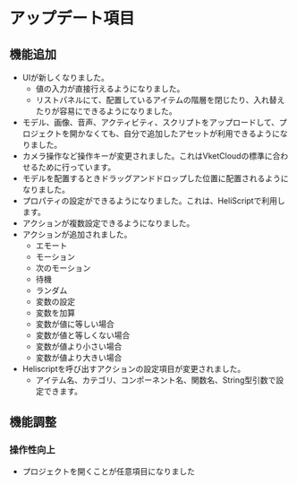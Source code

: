 # アップデート項目
## 機能追加
* UIが新しくなりました。
  * 値の入力が直接行えるようになりました。
  * リストパネルにて、配置しているアイテムの階層を閉じたり、入れ替えたりが容易にできるようになりました。
* モデル、画像、音声、アクティビティ、スクリプトをアップロードして、プロジェクトを開かなくても、自分で追加したアセットが利用できるようになりました。
* カメラ操作など操作キーが変更されました。これはVketCloudの標準に合わせるために行っています。
* モデルを配置するときドラッグアンドドロップした位置に配置されるようになりました。
* プロパティの設定ができるようになりました。これは、HeliScriptで利用します。
* アクションが複数設定できるようになりました。
* アクションが追加されました。
  * エモート
  * モーション
  * 次のモーション
  * 待機
  * ランダム
  * 変数の設定
  * 変数を加算
  * 変数が値に等しい場合
  * 変数が値と等しくない場合
  * 変数が値より小さい場合
  * 変数が値より大きい場合
* Heliscriptを呼び出すアクションの設定項目が変更されました。
  * アイテム名、カテゴリ、コンポーネント名、関数名、String型引数で設定できます。

## 機能調整
### 操作性向上
* プロジェクトを開くことが任意項目になりました